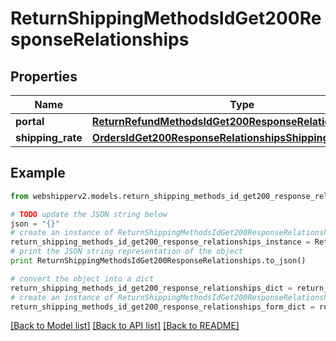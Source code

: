 # ReturnShippingMethodsIdGet200ResponseRelationships


## Properties
Name | Type | Description | Notes
------------ | ------------- | ------------- | -------------
**portal** | [**ReturnRefundMethodsIdGet200ResponseRelationshipsPortal**](ReturnRefundMethodsIdGet200ResponseRelationshipsPortal.md) |  | [optional] 
**shipping_rate** | [**OrdersIdGet200ResponseRelationshipsShippingRate**](OrdersIdGet200ResponseRelationshipsShippingRate.md) |  | [optional] 

## Example

```python
from webshipperv2.models.return_shipping_methods_id_get200_response_relationships import ReturnShippingMethodsIdGet200ResponseRelationships

# TODO update the JSON string below
json = "{}"
# create an instance of ReturnShippingMethodsIdGet200ResponseRelationships from a JSON string
return_shipping_methods_id_get200_response_relationships_instance = ReturnShippingMethodsIdGet200ResponseRelationships.from_json(json)
# print the JSON string representation of the object
print ReturnShippingMethodsIdGet200ResponseRelationships.to_json()

# convert the object into a dict
return_shipping_methods_id_get200_response_relationships_dict = return_shipping_methods_id_get200_response_relationships_instance.to_dict()
# create an instance of ReturnShippingMethodsIdGet200ResponseRelationships from a dict
return_shipping_methods_id_get200_response_relationships_form_dict = return_shipping_methods_id_get200_response_relationships.from_dict(return_shipping_methods_id_get200_response_relationships_dict)
```
[[Back to Model list]](../README.md#documentation-for-models) [[Back to API list]](../README.md#documentation-for-api-endpoints) [[Back to README]](../README.md)



